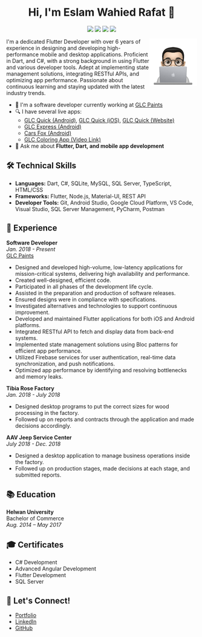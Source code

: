 <h1 align="center">Hi, I'm Eslam Wahied Rafat 👋</h1>
<p align="center">
    <a href="https://twitter.com/your_twitter_handle"><img src="https://img.shields.io/badge/twitter-%231FA1F1?style=flat&logo=twitter&logoColor=white"/></a>
    <a href="https://www.linkedin.com/in/islam-wheed-2544821b1/"><img src="https://img.shields.io/badge/linkedin-%230177B5?style=flat&logo=linkedin&logoColor=white"/></a>
    <a href="https://www.youtube.com/c/your_channel"><img src="https://img.shields.io/badge/youtube-%23FF0000?style=flat&logo=youtube&logoColor=white"/></a>
    <a href="https://www.instagram.com/your_instagram_handle"><img src="https://img.shields.io/badge/instagram-%23E4415F?style=flat&logo=instagram&logoColor=white"/></a>
  </p>

<img src="profile-img.png" align="right" width="25%"/>

I'm a dedicated Flutter Developer with over 6 years of experience in designing and developing high-performance mobile and desktop applications. Proficient in Dart, and C#, with a strong background in using Flutter and various developer tools. Adept at implementing state management solutions, integrating RESTful APIs, and optimizing app performance. Passionate about continuous learning and staying updated with the latest industry trends.

- 🔭 I'm a software developer currently working at [GLC Paints](https://www.glcpaints.com/)
- 🔍 I have several live apps: 
  - [GLC Quick (Android)](https://play.google.com/store/apps/details?id=com.glcpaints.glcpaintshrweb), [GLC Quick (iOS)](https://apps.apple.com/us/app/glc-quick-2/id1668532261), [GLC Quick (Website)](https://my.glcpaints.com/)
  - [GLC Express (Android)](https://play.google.com/store/apps/details?id=com.ahmedabdelghafar.express)
  - [Cars Fox (Android)](https://play.google.com/store/apps/details?id=com.FutureTechnology.CarsFox)
  - [GLC Coloring App (Video Link)](https://drive.google.com/file/d/1BEQsOqIIRvHiRBFbtLWZfGl76gzPwklz/view?usp=sharing)
- 💬 Ask me about **Flutter, Dart, and mobile app development**

## 🛠 Technical Skills
- **Languages:** Dart, C#, SQLite, MySQL, SQL Server, TypeScript, HTML/CSS
- **Frameworks:** Flutter, Node.js, Material-UI, REST API
- **Developer Tools:** Git, Android Studio, Google Cloud Platform, VS Code, Visual Studio, SQL Server Management, PyCharm, Postman

## 💼 Experience
**Software Developer**  
*Jan. 2018 - Present*  
[GLC Paints](https://my.glcpaints.com/)
- Designed and developed high-volume, low-latency applications for mission-critical systems, delivering high availability and performance.
- Created well-designed, efficient code.
- Participated in all phases of the development life cycle.
- Assisted in the preparation and production of software releases.
- Ensured designs were in compliance with specifications.
- Investigated alternatives and technologies to support continuous improvement.
- Developed and maintained Flutter applications for both iOS and Android platforms.
- Integrated RESTful API to fetch and display data from back-end systems.
- Implemented state management solutions using Bloc patterns for efficient app performance.
- Utilized Firebase services for user authentication, real-time data synchronization, and push notifications.
- Optimized app performance by identifying and resolving bottlenecks and memory leaks.

**Tibia Rose Factory**  
*Jan. 2018 - July 2018*
- Designed desktop programs to put the correct sizes for wood processing in the factory.
- Followed up on reports and contracts through the application and made decisions accordingly.

**AAV Jeep Service Center**  
*July 2018 - Dec. 2018*
- Designed a desktop application to manage business operations inside the factory.
- Followed up on production stages, made decisions at each stage, and submitted reports.

## 📚 Education
**Helwan University**  
Bachelor of Commerce  
*Aug. 2014 – May 2017*

## 🎓 Certificates
- C# Development
- Advanced Angular Development
- Flutter Development
- SQL Server

## 🤝 Let's Connect!
- [Portfolio](https://islamwahiedwork.github.io/)
- [LinkedIn](https://www.linkedin.com/in/islam-wheed-2544821b1/)
- [GitHub](https://github.com/islamwahiedwork)

